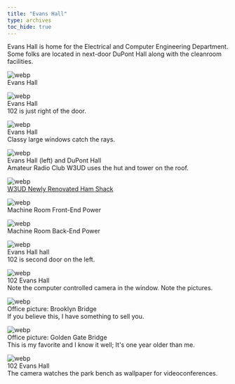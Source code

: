 ```yaml
---
title: "Evans Hall"
type: archives
toc_hide: true
---
```


Evans Hall is home for the Electrical and Computer Engineering Department. Some folks are located in next-door DuPont Hall along with the cleanroom facilities.

![webp](/documentation/pic/evans2.webp)  
Evans Hall

![webp](/documentation/pic/evans1.webp)  
Evans Hall  
102 is just right of the door.

![webp](/documentation/pic/evans5.webp)  
Evans Hall  
Classy large windows catch the rays.

![webp](/documentation/pic/evans4.webp)  
Evans Hall (left) and DuPont Hall  
Amateur Radio Club W3UD uses the hut and tower on the roof.

![webp](/documentation/pic/w3ud1.webp)  
[W3UD Newly Renovated Ham Shack](/documentation/pic/w3ud2.webp)

![webp](/documentation/pic/alphae.webp)  
Machine Room Front-End Power

![webp](/documentation/pic/racks.webp)  
Machine Room Back-End Power

![webp](/documentation/pic/evans_hall.webp)  
Evans Hall hall  
102 is second door on the left.

![webp](/documentation/pic/evans_102.webp)  
102 Evans Hall  
Note the computer controlled camera in the window. Note the pictures.

![webp](/documentation/pic/brooklyn.webp)  
Office picture: Brooklyn Bridge  
If you believe this, I have something to sell you.

![webp](/documentation/pic/goldgate.webp)  
Office picture: Golden Gate Bridge  
This is my favorite and I know it well; It's one year older than me.

![webp](/documentation/pic/office_window.webp)  
102 Evans Hall  
The camera watches the park bench as wallpaper for videoconferences.
					
